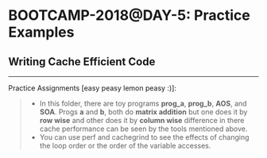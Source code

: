 # BOOTCAMP-2018@DAY-5: Practice Examples

## Writing Cache Efficient Code

----------------------------------------------------------------------------------------------------------------------

Practice Assignments [easy peasy lemon peasy :)]:
> * In this folder, there are toy programs **prog_a**, **prog_b**, **AOS**, and **SOA**. Progs **a** and **b**, both do **matrix addition** but one does it by **row wise** and other does it by **column wise** difference in there cache performance can be seen by the tools mentioned above.
> * You can use perf and cachegrind to see the effects of changing the loop order or the order of the variable accesses. 

